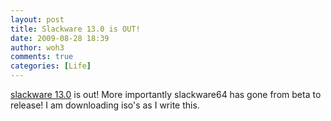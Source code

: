 ```yaml
---
layout: post
title: Slackware 13.0 is OUT!
date: 2009-08-28 18:39
author: woh3
comments: true
categories: [Life]
---
```

<a href="http://www.slackware.com/index.html">slackware 13.0</a> is out! More importantly slackware64 has gone from beta to release! I am downloading iso's as I write this.
